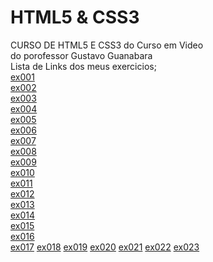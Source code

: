 # HTML5 & CSS3
 CURSO DE HTML5 E CSS3 do Curso em Video <br>
 do porofessor Gustavo Guanabara <br>
 Lista de Links dos meus exercicios; <br> 
     <a href="https://emersonsssouza.github.io/HTML/exercicios/ex001/index.html">ex001</a> <br>
     <a href="https://emersonsssouza.github.io/HTML/exercicios/ex002/index.html">ex002</a> <br>
     <a href="https://emersonsssouza.github.io/HTML/exercicios/ex003/index.html">ex003</a> <br>
     <a href="https://emersonsssouza.github.io/HTML/exercicios/ex004/index.html">ex004</a> <br>
     <a href="https://emersonsssouza.github.io/HTML/exercicios/ex005/index.html">ex005</a> <br>
     <a href="https://emersonsssouza.github.io/HTML/exercicios/ex006/index.html">ex006</a> <br>
     <a href="https://emersonsssouza.github.io/HTML/exercicios/ex007/index.html">ex007</a> <br>
     <a href="https://emersonsssouza.github.io/HTML/exercicios/ex008/index.html">ex008</a> <br>
     <a href="https://emersonsssouza.github.io/HTML/exercicios/ex009/index.html">ex009</a> <br>
     <a href="https://emersonsssouza.github.io/HTML/exercicios/ex010/pagina001.html">ex010</a> <br>
     <a href="https://emersonsssouza.github.io/HTML/exercicios/ex011/index.html">ex011</a> <br>
     <a href="https://emersonsssouza.github.io/HTML/exercicios/ex012/index.html">ex012</a> <br>
     <a href="https://emersonsssouza.github.io/HTML/exercicios/ex013/index.html">ex013</a> <br>
     <a href="https://emersonsssouza.github.io/HTML/exercicios/ex014/index.html">ex014</a> <br>
     <a href="https://emersonsssouza.github.io/HTML/exercicios/ex015/index.html">ex015</a> <br>
     <a href="https://emersonsssouza.github.io/HTML/exercicios/ex016/cor01.html">ex016</a> <br>
     <a href="">ex017</a>
     <a href="">ex018</a>
     <a href="">ex019</a>
     <a href="">ex020</a>
     <a href="">ex021</a>
     <a href="">ex022</a>
     <a href="">ex023</a>

